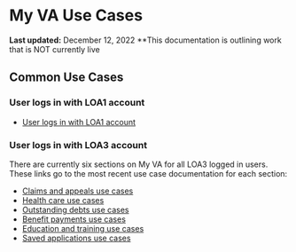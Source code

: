 # My VA Use Cases
**Last updated:** December 12, 2022
**This documentation is outlining work that is NOT currently live 

## Common Use Cases

### User logs in with LOA1 account

- [User logs in with LOA1 account](https://github.com/department-of-veterans-affairs/va.gov-team/blob/master/products/identity-personalization/my-va/use-cases/my-va-loa1-user.md)

### User logs in with LOA3 account

There are currently six sections on My VA for all LOA3 logged in users. These links go to the most recent use case documentation for each section:

- [Claims and appeals use cases](https://github.com/department-of-veterans-affairs/va.gov-team/blob/master/products/identity-personalization/my-va/use-cases/claims-and-appeals-use-cases.md)
- [Health care use cases](https://github.com/department-of-veterans-affairs/va.gov-team/blob/master/products/identity-personalization/my-va/use-cases/health-care-use-cases.md)
- [Outstanding debts use cases](https://github.com/department-of-veterans-affairs/va.gov-team/blob/master/products/identity-personalization/my-va/use-cases/outstanding-debts-use-cases.md)
- [Benefit payments use cases](https://github.com/department-of-veterans-affairs/va.gov-team/blob/master/products/identity-personalization/my-va/use-cases/benefit-payments-use-cases.md)
- [Education and training use cases](https://github.com/department-of-veterans-affairs/va.gov-team/blob/master/products/identity-personalization/my-va/use-cases/education-and-training-use-cases.md)
- [Saved applications use cases](https://github.com/department-of-veterans-affairs/va.gov-team/blob/master/products/identity-personalization/my-va/use-cases/saved-applications-use-cases.md)
